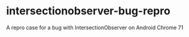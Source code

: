# intersectionobserver-bug-repro
A repro case for a bug with IntersectionObserver on Android Chrome 71
